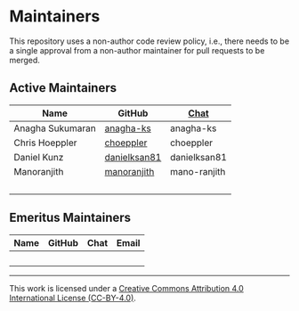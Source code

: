 # Maintainers

This repository uses a non-author code review policy, i.e., there needs to be a
single approval from a non-author maintainer for pull requests to be merged.

## Active Maintainers

<!-- Please keep this sorted alphabetically by github -->

| Name             | GitHub                                          | [Chat][_chat-url] |
| ---------------- | ----------------------------------------------- | ----------------- |
| Anagha Sukumaran | [anagha-ks](https://github.com/anagha-ks)       | anagha-ks         |
| Chris Hoeppler   | [choeppler](https://github.com/choeppler)       | choeppler         |
| Daniel Kunz      | [danielksan81](https://github.com/danielksan81) | danielksan81      |
| Manoranjith      | [manoranjith](https://github.com/manoranjith)   | mano-ranjith      |
| &nbsp;           |                                                 |                   |

[_chat-url]: https://chat.hyperledger.org/channel/perun

## Emeritus Maintainers

| Name   | GitHub | Chat | Email |
| ------ | ------ | ---- | ----- |
| &nbsp; |        |      |       |

---
This work is licensed under a [Creative Commons Attribution 4.0 International
License (CC-BY-4.0)](http://creativecommons.org/licenses/by/4.0/).

